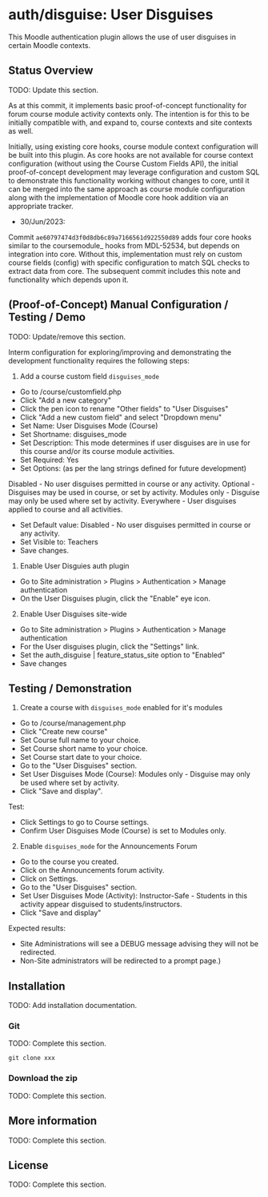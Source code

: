 # auth/disguise: User Disguises 

This Moodle authentication plugin allows the use of user disguises in certain Moodle contexts.

## Status Overview

TODO: Update this section.

As at this commit, it implements basic proof-of-concept functionality for forum course module activity contexts only.
The intention is for this to be initially compatible with, and expand to, course contexts and site contexts as well. 

Initially, using existing core hooks, course module context configuration will be built into this plugin. 
As core hooks are not available for course context configuration (without using the Course Custom Fields API), the initial proof-of-concept development may leverage configuration and custom SQL to demonstrate this functionality working without changes to core, until it can be merged into the same approach as course module configuration along with the implementation of Moodle core hook addition via an appropriate tracker.

- 30/Jun/2023:

Commit `ae60797474d3f0d8db6c89a7166561d922550d89` adds four core hooks similar to the coursemodule_ hooks from MDL-52534, but depends on integration into core. Without this, implementation must rely on custom course fields (config) with specific configuration to match SQL checks to extract data from core. The subsequent commit includes this note and functionality which depends upon it.

## (Proof-of-Concept) Manual Configuration / Testing / Demo

TODO: Update/remove this section.

Interm configuration for exploring/improving and demonstrating the development functionality requires the following steps:

1. Add a course custom field `disguises_mode`

- Go to /course/customfield.php
- Click "Add a new category"
- Click the pen icon to rename "Other fields" to "User Disguises"
- Click "Add a new custom field" and select "Dropdown menu"
- Set Name: User Disguises Mode (Course)
- Set Shortname: disguises_mode
- Set Description: This mode determines if user disguises are in use for this course and/or its course module activities.
- Set Required: Yes
- Set Options: (as per the lang strings defined for future development)

Disabled - No user disguises permitted in course or any activity.
Optional - Disguises may be used in course, or set by activity.
Modules only - Disguise may only be used where set by activity.
Everywhere - User disguises applied to course and all activities.

- Set Default value: Disabled - No user disguises permitted in course or any activity.
- Set Visible to: Teachers
- Save changes.

1. Enable User Disguies auth plugin

- Go to Site administration > Plugins > Authentication > Manage authentication
- On the User Disguises plugin, click the "Enable" eye icon.

2. Enable User Disguises site-wide

- Go to Site administration > Plugins > Authentication > Manage authentication
- For the User disguises plugin, click the "Settings" link.
- Set the auth_disguise | feature_status_site option to "Enabled"
- Save changes

## Testing / Demonstration

1. Create a course with `disguises_mode` enabled for it's modules

- Go to /course/management.php
- Click "Create new course"
- Set Course full name to your choice.
- Set Course short name to your choice.
- Set Course start date to your choice.
- Go to the "User Disguises" section.
- Set User Disguises Mode (Course): Modules only - Disguise may only be used where set by activity.
- Click "Save and display".

Test:

- Click Settings to go to Course settings.
- Confirm User Disguises Mode (Course) is set to Modules only.

2. Enable `disguises_mode` for the Announcements Forum

- Go to the course you created.
- Click on the Announcements forum activity.
- Click on Settings.
- Go to the "User Disguises" section.
- Set User Disguises Mode (Activity): Instructor-Safe - Students in this activity appear disguised to students/instructors.
- Click "Save and display"

Expected results:

- Site Administrations will see a DEBUG message advising they will not be redirected.
- Non-Site administrators will be redirected to a prompt page.)


## Installation

TODO: Add installation documentation.

### Git

TODO: Complete this section.

```
git clone xxx
```

### Download the zip

TODO: Complete this section.

## More information

TODO: Complete this section.

## License

TODO: Complete this section.

